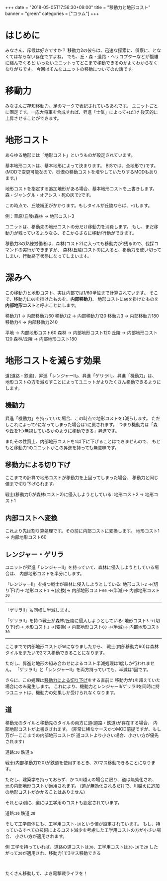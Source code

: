 +++
date = "2018-05-05T17:56:30+09:00"
title = "移動力と地形コスト"
banner = "green"
categories = ["コラム"]
+++

# はじめに
みなさん、斥候は好きですか？
移動力2の彼らは、迅速な探索に、偵察に、となくてはならない存在ですよね。
でも、丘・森・道路・ヘリコプターなどが複雑に絡んでくると
いったいユニットってどこまで移動できるのかよくわからなくなりがちです。
今回はそんなユニットの移動についてのお話です。

<!--more-->

# 移動力
みなさんご存知移動力。足のマークで表記されているあれです。
ユニットごとに固定です。一応大将軍を合成すれば、昇進「士気」によって`+1`だけ
後天的に上昇させることができます。

# 地形コスト
あらゆる地形には「地形コスト」というものが設定されています。

基本地形コストは、基本地形によって決まります。
BtSでは、全地形で`1`です。
(MODで変更可能なので、砂漠の移動コストを増やしていたりするMODもあります。)

地形コストを指定する追加地形がある場合、基本地形コストを上書きします。
森・ジャングル・オアシス・死の灰で`2`です。

この時点で、丘陵補正がかかります。もしタイルが丘陵ならば、`+1`します。

例：草原/丘陵/森林 -> 地形コスト3

ユニットは、移動先の地形コストの分だけ移動力を消費します。
もし、まだ移動力が残っているようなら、そこからさらに移動/行動ができます。

移動力3の熟練労働者は、森林(コスト2)に入っても移動力が1残るので、伐採コマンドの実行ができますが、
森林/丘陵(コスト3)に入ると、移動力を使い切ってしまい、行動終了状態になってしまいます。

# 深みへ
この移動力と地形コスト、実は内部では1/60単位まで計算されています。
そこで、移動力に`60`を掛けたものを、**内部移動力**、
地形コストに`60`を掛けたものを**内部地形コスト**と呼ぶことにします。

移動力1 -> 内部移動力60
移動力2 -> 内部移動力120
移動力3 -> 内部移動力180
移動力4 -> 内部移動力240

平地 -> 内部地形コスト60
森林 -> 内部地形コスト120
丘陵 -> 内部地形コスト120
森林/丘陵 -> 内部地形コスト180

# 地形コストを減らす効果
道(道路・鉄道)、昇進「レンジャーⅡ」、昇進「ゲリラⅡ」、昇進「機動力」は、
地形コストの方を減らすことによってユニットがよりたくさん移動できるようにします。

## 機動力
昇進「機動力」を持っていた場合、この時点で地形コストを`1`減らします。
ただしこれによって`0`になってしまった場合は`1`に戻されます。
つまり機動力は「森や丘を1つ無視しているかのように移動できる」昇進です。

またその性質上、内部地形コストを`1`以下に下げることはできませんので、
もともと移動力1のユニットがこの昇進を持っても無意味です。

## 移動力による切り下げ
ここまでの計算で地形コストが移動力を上回ってしまった場合、
移動力と同じ値まで切り下げられます。

戦士(移動力1)が森林(コスト2)に侵入しようとしている:
地形コスト2 -> 地形コスト1

## 内部コストへ変換
これより先は割り算処理です。その前に内部コストに変換します。
地形コスト1 -> 内部地形コスト60

## レンジャー・ゲリラ
ユニットが昇進「レンジャーⅡ」を持っていて、森林に侵入しようとしている場合は、
内部地形コストを半分にします。

「レンジャーⅡ」を持つ戦士が森林に侵入しようとしている:
地形コスト`2` →(切り下げ)→ 地形コスト`1` →(変換)→
内部地形コスト`60` →(半減)→ 内部地形コスト`30`

---

「ゲリラⅡ」も同様に半減します。

「ゲリラⅡ」を持つ戦士が森林/丘陵に侵入しようとしている:
地形コスト`3` →(切り下げ)→ 地形コスト`1` →(変換)→
内部地形コスト`60` →(半減)→ 内部地形コスト`30`

---

ここまでで内部地形コストが`30`になりましたから、
戦士(内部移動力60)は森林タイルをまたいで2マス移動できることになります。

ただし、昇進と地形の組み合わせによるコスト半減処理は1度しか行われません。
「ゲリラⅡ」と「レンジャーⅡ」を両方持っていても、半減は1回です。

さらに、この処理は[移動力による切り下げ](#移動力による切り下げ)をする直前に
移動力が`1`を超えていた場合にのみ発生します。
これにより、機動力とレンジャーⅡ/ゲリラⅡを同時に持つユニットは、機動力の効果しか受けられなくなります。

## 道
移動元のタイルと移動先のタイルの両方に道(道路・鉄道)が存在する場合、
内部地形コストが上書きされます。
(非常に稀なケースかつMOD前提ですが、もし万が一ここまでの内部地形コストが
道コストより小さい場合、小さい方が優先されます)

道路:`30` 鉄道:`6`

戦車(内部移動力120)が鉄道を使用するとき、20マス移動できることになります。

ただし、建築学を持っておらず、かつ川越えの場合に限り、道は無効化され、
元の内部地形コストが適用されます。
(道が無効化されるだけで、川越えに追加の地形コストがかかることはありません)

それとは別に、道には工学用のコストも設定されています。

道路:`30` 鉄道:`20`

そして工学自体にも、工学用コスト`-10`という値が設定されています。
もし、持っているすべての技術によるコスト減少を考慮した工学用コストの方が小さい場合、
小さい方が適用されます。

例
工学を持っていれば、道路の道コストは`30`、工学用コストは`30-10`で`20`
したがって`20`が適用され、移動力1で3マス移動できる

&nbsp;

たくさん移動して、よき電撃戦ライフを！
